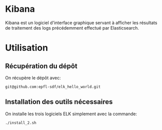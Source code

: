 # Kibana

Kibana est un logiciel d'interface graphique servant à afficher les résultats de traitement des logs précédemment effectué par Elasticsearch.

# Utilisation

## Récupération du dépôt
On récupère le dépôt avec:
```
git@github.com:epfl-sdf/elk_hello_world.git
```

## Installation des outils nécessaires

On installe les trois logiciels ELK simplement avec la commande:
```
./install_2.sh
```
